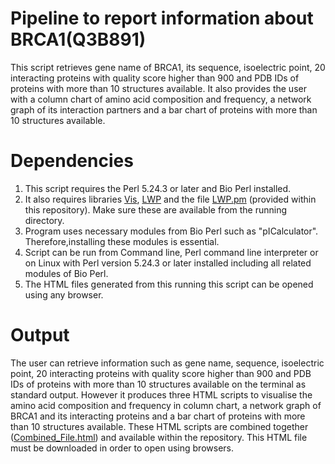 # Pipeline to report information about BRCA1(Q3B891)

This script retrieves gene name of BRCA1, its sequence, isoelectric point, 20 interacting proteins with quality score higher than 900 and PDB IDs of proteins with more than 10 structures available. It also provides the user with a column chart of amino acid composition and frequency, a network graph of its interaction partners and a bar chart of proteins with more than 10 structures available.

# Dependencies

1. This script requires the Perl 5.24.3 or later and Bio Perl installed. 
2. It also requires libraries [Vis](../Vis), [LWP](../LWP) and the file [LWP.pm](../LWP.pm) (provided within this repository). Make sure these are available from the running directory.
3. Program uses necessary modules from Bio Perl such as "pICalculator". Therefore,installing these modules is essential.
4. Script can be run from Command line, Perl command line interpreter or on Linux with Perl version 5.24.3 or later installed including all related modules of Bio Perl.
5. The HTML files generated from this running this script can be opened using any browser.

# Output

The user can retrieve information such as gene name, sequence, isoelectric point, 20 interacting proteins with quality score higher than 900 and PDB IDs of proteins with more than 10 structures available on the terminal as standard output. However it produces three HTML scripts to visualise the amino acid composition and frequency in column chart, a network graph of BRCA1 and its interacting proteins and a bar chart of proteins with more than 10 structures available. These HTML scripts are combined together ([Combined_File.html](https://github.com/eerollapramod/Perl_Automated_script/blob/master/Combined_File.html)) and available within the repository. This HTML file must be downloaded in order to open using browsers.

